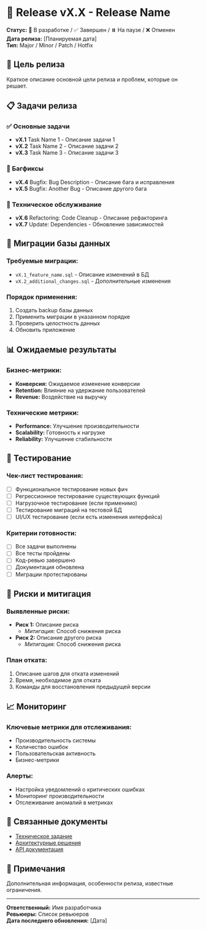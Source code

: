 # 🚀 Release vX.X - Release Name

**Статус:** 🔄 В разработке / ✅ Завершен / ⏸️ На паузе / ❌ Отменен  
**Дата релиза:** [Планируемая дата]  
**Тип:** Major / Minor / Patch / Hotfix  

## 🎯 Цель релиза

Краткое описание основной цели релиза и проблем, которые он решает.

## 📋 Задачи релиза

### ✅ Основные задачи
- **vX.1** Task Name 1 - Описание задачи 1
- **vX.2** Task Name 2 - Описание задачи 2
- **vX.3** Task Name 3 - Описание задачи 3

### 🐛 Багфиксы
- **vX.4** Bugfix: Bug Description - Описание бага и исправления
- **vX.5** Bugfix: Another Bug - Описание другого бага

### 🔧 Техническое обслуживание
- **vX.6** Refactoring: Code Cleanup - Описание рефакторинга
- **vX.7** Update: Dependencies - Обновление зависимостей

## 🔄 Миграции базы данных

### Требуемые миграции:
- `vX.1_feature_name.sql` - Описание изменений в БД
- `vX.2_additional_changes.sql` - Дополнительные изменения

### Порядок применения:
1. Создать backup базы данных
2. Применить миграции в указанном порядке
3. Проверить целостность данных
4. Обновить приложение

## 📊 Ожидаемые результаты

### Бизнес-метрики:
- **Конверсия:** Ожидаемое изменение конверсии
- **Retention:** Влияние на удержание пользователей
- **Revenue:** Воздействие на выручку

### Технические метрики:
- **Performance:** Улучшение производительности
- **Scalability:** Готовность к нагрузке
- **Reliability:** Улучшение стабильности

## 🧪 Тестирование

### Чек-лист тестирования:
- [ ] Функциональное тестирование новых фич
- [ ] Регрессионное тестирование существующих функций
- [ ] Нагрузочное тестирование (если применимо)
- [ ] Тестирование миграций на тестовой БД
- [ ] UI/UX тестирование (если есть изменения интерфейса)

### Критерии готовности:
- [ ] Все задачи выполнены
- [ ] Все тесты пройдены
- [ ] Код-ревью завершено
- [ ] Документация обновлена
- [ ] Миграции протестированы

## 🚨 Риски и митигация

### Выявленные риски:
- **Риск 1:** Описание риска
  - *Митигация:* Способ снижения риска
- **Риск 2:** Описание другого риска
  - *Митигация:* Способ снижения риска

### План отката:
1. Описание шагов для отката изменений
2. Время, необходимое для отката
3. Команды для восстановления предыдущей версии

## 📈 Мониторинг

### Ключевые метрики для отслеживания:
- Производительность системы
- Количество ошибок
- Пользовательская активность
- Бизнес-метрики

### Алерты:
- Настройка уведомлений о критических ошибках
- Мониторинг производительности
- Отслеживание аномалий в метриках

## 🔗 Связанные документы

- [Техническое задание](tasks/TZ_vX_X_Task_Name.md)
- [Архитектурные решения](docs/ARCHITECTURE.md)
- [API документация](docs/API.md)

## 📝 Примечания

Дополнительная информация, особенности релиза, известные ограничения.

---

**Ответственный:** Имя разработчика  
**Ревьюеры:** Список ревьюеров  
**Дата последнего обновления:** [Дата] 